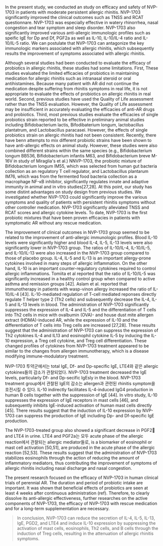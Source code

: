 In the present study, we conducted an study on efficacy and safety of NVP-1703 in patients with moderate persistent allergic rhinitis. NVP-1703 significantly improved the clinical outcomes such as TNSS and RCAT questionnare. NVP-1703 was especially effective in watery rhinorrhea, nasal congestion and tear symptom and sleep disorder. NVP-1703 also significantly improved various anti-allergic immunologic profiles such as speific IgE for Dp and Df, PGF2a as well as IL-10, IL-10/IL-4 ratio and IL-10/IL-5 ratio. We can postulate that NVP-1703 can antagonize the key immunologic markers associated with allergic rhinitis, which subsequently results the improvement of symptoms associated with allergic rhinitis.

Although several studies had been conducted to evaluate the efficacy of probiotics in allergic rhinitis, these studies had some limitations. First, These studies evaluated the limited efficacies of probiotics in maintaining medication for allergic rhinitis such as intranasal steroid or oral antihistamines. Because many patient with AR did not continue the medication despite suffering from rhinitis symptoms in real life, it is not appropriate to evaluate the effects of probiotics on allergic rhinitis in real world. Second, previous  studies have used the Quality of Life assessment rather than the TNSS evaluation. However, the Quality of Life assessment may be insufficient in accurately evaluating the efficacies of anti-AR drugs and probiotics. Third, most previous studies evaluate the efficacies of single probiotics strain reported to be effective in preliminary animal studies including Bifidobacterium lactis, Bifodibaterium longum, lactobacillus plantatrum, and Lactobacillus paracasei. However, the effects of single probiotics strain on allergic rhinitis had not been consistent. Recently, there have benn attempts to mix different probiotic strains have been shown to have anti-allergic effects on animal study. However, these studies were also combined different strains within the same species (e.g., Bifidobacterium longum BB536, Bifidobacterium infantis M63, and Bifidobacterium breve M-16V in study of Miraglia's et al.) NNVP-1703, the probiotic mixture of Bifidobacterium longum IM55, which was selected from human gut bacteria collection as an regulatory T cell regulator, and Lactobacillus plantarum IM76, which was from the fermented food bacteria collection as a macrophage NF-κB inhibitor, significantly regulates innate and adaptive immunity in animal and in vitro studies[27,28]. At this point, our study has some distint advantages on study design from previous studies. We investigated whether NVP-1703 could significantly improve the various symptoms and quality of patients with persistent rhinitis symptoms without other controller medication. NVP-1703 significantly alleviated TNSS and RCAT scores and allergic cytokine levels. To date, NVP-1703 is the first probiotic mixtures that have been proven efficacies in patients with symptomatic AR without any rescue medication. 

The improvement of clinical outcomes in NVP-1703 group seemed to be related to the improvement of anti-allergic immunologic profiles. Blood IL-10 levels were significantly higher and blood IL-4, IL-5, IL-13 levels were also significantly lower in NVP-1703 group. The ratios of IL-10/IL-4, IL-10/IL-5, and IL-10/IL-13 were also increased in the NVP-1703 group compared to those of placebo group. IL-4, IL-5 and IL-13 is an important allergy-prone cytokines involved in many steps of allergic inflammation. On the other hand, IL-10 is an important counter-regulatory cytokines required to control allergic inflammations. Tomiita et al reported that the ratio of IL-10/IL-5 was significantly increased in a healthy control group when compared to active asthma and remission groups [42]. Aslam et al. reported that immunotherapy in patients with wasp-vinon allergy increased the ratio of IL-10/IL-4 [43]. IL-10-mediated regulation of T-cell mediated reponses directly regulate T helper type 2 (Th2 cells) and subsequently decrease the IL-4, IL-5 and IL-13 levels in blood. The administration of NVP-1703 significantly suppresses the expression of IL-4 and IL-5 and the differentiation of T cells into Th2 cells in mice with ovalbumin (OVA)- and house dust mite allergen extract (HDMA)-induced AR, while the expression of IL-10 and the differentiation of T cells into Treg cells are increased [27,28]. These results suggest that the administration of NVP-1703 can suppress the expression of Th2 cytokines IL-4 and IL13 and eosinophil cytokine IL-5 by inducing the IL-10 expression, a Treg cell cytokine, and Treg cell differentiation. These changed profiles of cytokines from NVP-1703 treatment appeared to be similar to the changes from allergen immunotherapy, which is a disease modifying immune-modulatory treatment.



NVP-1703 투약군에서는 total IgE, Df- and Dp-specific IgE, LTE4와 같은 allergic cytokines들의 감소가 관찰되었다. 
NVP-1703 treatment decreased the IgE levels, particularly Df- and Dp-secific IgEsly in the blood. 
NVP-1703 treatment group에서 관찰된 IgE의 감소는 allergen과 관련된 rhinitis symptom을 호전시킬 수 있다. 
IL-10 indirectly facilitates IL-4-induced IgG4 production in human B cells together with the suppression of IgE [44]. 
In vitro study, IL-10  suppresses the expression of IgE receptors in mast cells [46], and subsequently inhibits IgE-induced activation of human mast cells directly [45]. There results suggest that the induction of IL-10 expression by NVP-1703 can suppress the production of IgE including Dp- and Df-specific IgE production. 

The NVP-1703-treated group also showed a significant decrease in PGF2 and LTE4 in urine. LTE4 and PGF2a는 모두 acute phase of the allergic reaction에서 관찰되는 allergic mediator들로, is a biomarker of eosinophil or mast cell activation [50,51], are produced in the acute phase of the allergic reaction [52,53]. These results suggest that the administration of NVP-1703 stabilizes eosinophils through the action of reducing the amount of inflammatory mediators, thus contributing the improvement of symptoms of allergic rhinitis including nasal discharge and nasal congestion. 

The present research focused on the efficacy of NVP-1703 in human clinical trials of perennial AR. The duration and period of probiotic intake are important. 
It was shown that beneficial effects of probiotics are seen at least 4 weeks after continuous administration (ref). Therefore, to clearly dissolve its anti-allergic effectiveness, further researches on the active components of NVP-1703, the efficacy of NVP-1703 with rescue medication and for a long-term supplementation are necessary.

> In conclusion, NVP-1703 can reduce the secretion of IL-4, IL-5, IL-13, IgE, PGD2, and LTE4 and induce IL-10 expression by suppressing the activation of mast cells, eosinophils, Th2 cells, and B cells through the induction of Treg cells, resulting in the attenuation of allergic rhinitis symptoms.
